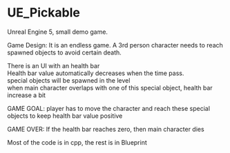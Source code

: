 # UE_Pickable
Unreal Engine 5, small demo game. 

Game Design:
It is an endless game. 
A 3rd person character needs to reach spawned objects to avoid certain death.

There is an UI with an health bar <br />
Health bar value automatically decreases when the time pass.<br />
special objects will be spawned in the level<br />
when main character overlaps with one of this special object, health bar increase a bit<br />

GAME GOAL:
player has to move the character and reach these special objects to keep health bar value positive 

GAME OVER:
If the health bar reaches zero, then main character dies


Most of the code is in cpp, the rest is in Blueprint
